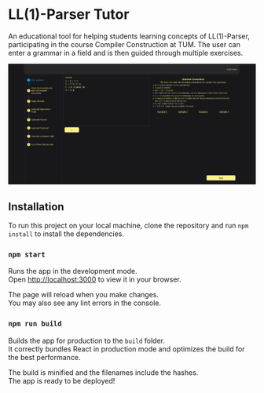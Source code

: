 # LL(1)-Parser Tutor

An educational tool for helping students learning concepts of LL(1)-Parser, participating in the course Compiler Construction at TUM.
The user can enter a grammar in a field and is then guided through multiple exercises.

![alt LL(1)-Tutor](https://github.com/florianbehrend/ll-1-tutor/blob/main/src/readMeImage.PNG)

## Installation

To run this project on your local machine, clone the repository and run ```npm install``` to install the dependencies.

### `npm start`

Runs the app in the development mode.\
Open [http://localhost:3000](http://localhost:3000) to view it in your browser.

The page will reload when you make changes.\
You may also see any lint errors in the console.

### `npm run build`

Builds the app for production to the `build` folder.\
It correctly bundles React in production mode and optimizes the build for the best performance.

The build is minified and the filenames include the hashes.\
The app is ready to be deployed!

